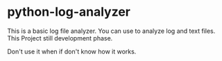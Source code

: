 # python-log-analyzer

This is a basic log file analyzer.
You can use to analyze log and text files.
This Project still development phase.

Don't use it when if don't know how it works.

